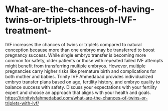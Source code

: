 # What-are-the-chances-of-having-twins-or-triplets-through-IVF-treatment-

IVF increases the chances of twins or triplets compared to natural conception because more than one embryo may be transferred to boost pregnancy success. While single embryo transfer is becoming more common for safety, older patients or those with repeated failed IVF attempts might benefit from transferring multiple embryos. However, multiple pregnancies carry higher risks like premature birth and complications for both mother and babies. Trinity IVF Ahmedabad provides individualized embryo transfer plans based on age, fertility history, and embryo quality to balance success with safety. Discuss your expectations with your fertility expert and choose an approach that aligns with your health and goals.
https://trinityivfahmedabad.com/what-are-the-chances-of-twins-or-triplets-with-ivf/
